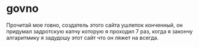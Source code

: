 # govno
Прочитай мое говно, создатель этого сайта ушлепок конченный, он придумал задротскую капчу которую я проходил 7 раз, когда я закончу алгаритмику я задудошу этот сайт что он ляжет на всегда.
